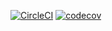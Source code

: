 [![CircleCI](https://img.shields.io/circleci/build/github/jasonwalsh/lambda-notifier/master?style=flat-square)](https://circleci.com/gh/jasonwalsh/lambda-notifier) [![codecov](https://img.shields.io/codecov/c/github/jasonwalsh/lambda-notifier/master?style=flat-square)](https://codecov.io/gh/jasonwalsh/lambda-notifier)
